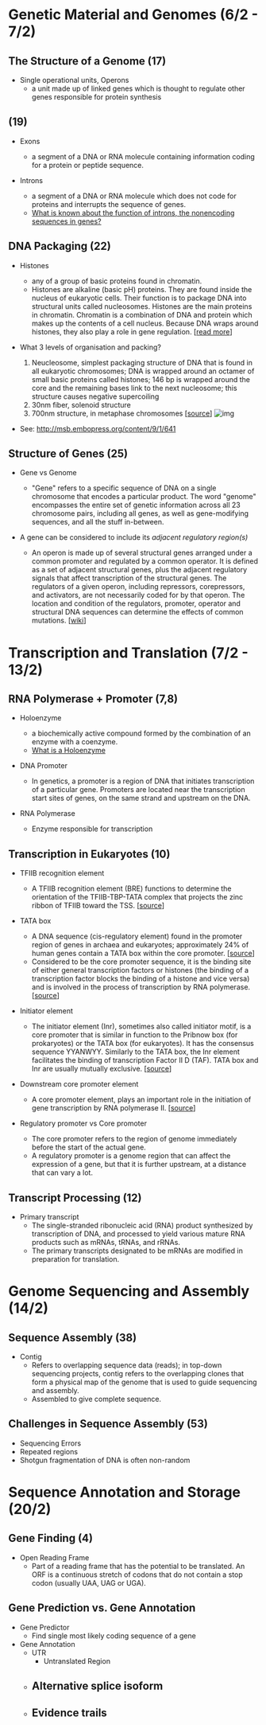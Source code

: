 # Genetic Material and Genomes (6/2 - 7/2)

## The Structure of a Genome (17)

- Single operational units, Operons
    - a unit made up of linked genes which is thought to regulate other genes responsible for protein synthesis

## (19)

- Exons
    - a segment of a DNA or RNA molecule containing information coding for a protein or peptide sequence.

- Introns
    - a segment of a DNA or RNA molecule which does not code for proteins and interrupts the sequence of genes.
    - [What is known about the function of introns, the nonencoding sequences in genes?](https://www.scientificamerican.com/article/what-is-known-about-the-f/#)

## DNA Packaging (22)

- Histones
    - any of a group of basic proteins found in chromatin.
    - Histones are alkaline (basic pH) proteins. They are found inside the nucleus of eukaryotic cells. Their function is to package DNA into structural units called nucleosomes. Histones are the main proteins in chromatin. Chromatin is a combination of DNA and protein which makes up the contents of a cell nucleus. Because DNA wraps around histones, they also play a role in gene regulation. [[read more](http://study.com/academy/lesson/histones-function-types-quiz.html)]

- What 3 levels of organisation and packing?
    1. Neucleosome, simplest packaging structure of DNA that is found in all eukaryotic chromosomes; DNA is wrapped around an octamer of small basic proteins called histones; 146 bp is wrapped around the core and the remaining bases link to the next nucleosome; this structure causes negative supercoiling
    2. 30nm fiber, solenoid structure
    3. 700nm structure, in metaphase chromosomes [[source](https://www.ndsu.edu/pubweb/~mcclean/plsc431/eukarychrom/eukaryo3.htm)]
    ![img](http://www.netfuture.org/2009/Images/chromosome1.jpg)

- See: http://msb.embopress.org/content/9/1/641

## Structure of Genes (25)

- Gene vs Genome
    - "Gene" refers to a specific sequence of DNA on a single chromosome that encodes a particular product. The word "genome" encompasses the entire set of genetic information across all 23 chromosome pairs, including all genes, as well as gene-modifying sequences, and all the stuff in-between.

- A gene can be considered to include its _adjacent regulatory region(s)_
    - An operon is made up of several structural genes arranged under a common promoter and regulated by a common operator. It is defined as a set of adjacent structural genes, plus the adjacent regulatory signals that affect transcription of the structural genes. The regulators of a given operon, including repressors, corepressors, and activators, are not necessarily coded for by that operon. The location and condition of the regulators, promoter, operator and structural DNA sequences can determine the effects of common mutations. [[wiki](https://en.wikipedia.org/wiki/Operon)]


# Transcription and Translation (7/2 - 13/2)

## RNA Polymerase + Promoter (7,8)

- Holoenzyme
    - a biochemically active compound formed by the combination of an enzyme with a coenzyme.
    - [What is a Holoenzyme](http://study.com/academy/lesson/holoenzyme-definition-lesson-quiz.html)

- DNA Promoter
    - In genetics, a promoter is a region of DNA that initiates transcription of a particular gene. Promoters are located near the transcription start sites of genes, on the same strand and upstream on the DNA.

- RNA Polymerase
    - Enzyme responsible for transcription

## Transcription in Eukaryotes (10)

- TFIIB recognition element
    - A TFIIB recognition element (BRE) functions to determine the orientation of the TFIIB-TBP-TATA complex that projects the zinc ribbon of TFIIB toward the TSS. [[source](https://en.wikiversity.org/wiki/Gene_transcriptions/Downstream_TFIIB_recognition_elements)]

- TATA box
    - A DNA sequence (cis-regulatory element) found in the promoter region of genes in archaea and eukaryotes; approximately 24% of human genes contain a TATA box within the core promoter. [[source](https://en.wikipedia.org/wiki/TATA_box)]
    - Considered to be the core promoter sequence, it is the binding site of either general transcription factors or histones (the binding of a transcription factor blocks the binding of a histone and vice versa) and is involved in the process of transcription by RNA polymerase. [[source](https://en.wikipedia.org/wiki/TATA_box)]

- Initiator element
    - The initiator element (Inr), sometimes also called initiator motif, is a core promoter that is similar in function to the Pribnow box (for prokaryotes) or the TATA box (for eukaryotes). It has the consensus sequence YYANWYY. Similarly to the TATA box, the Inr element facilitates the binding of transcription Factor II D (TAF). TATA box and Inr are usually mutually exclusive. [[source](https://en.wikipedia.org/wiki/Initiator_element)]

- Downstream core promoter element
    - A core promoter element, plays an important role in the initiation of gene transcription by RNA polymerase II. [[source](https://en.wikipedia.org/wiki/Downstream_promoter_element)]

- Regulatory promoter vs Core promoter
    - The core promoter refers to the region of genome immediately before the start of the actual gene.
    - A regulatory promoter is a genome region that can affect the expression of a gene, but that it is further upstream, at a distance that can vary a lot.

## Transcript Processing (12)

- Primary transcript
    - The single-stranded ribonucleic acid (RNA) product synthesized by transcription of DNA, and processed to yield various mature RNA products such as mRNAs, tRNAs, and rRNAs.
    - The primary transcripts designated to be mRNAs are modified in preparation for translation.


# Genome Sequencing and Assembly (14/2)

## Sequence Assembly (38)

- Contig
    - Refers to overlapping sequence data (reads); in top-down sequencing projects, contig refers to the overlapping clones that form a physical map of the genome that is used to guide sequencing and assembly.
    - Assembled to give complete sequence.

## Challenges in Sequence Assembly (53)

- Sequencing Errors
- Repeated regions
- Shotgun fragmentation of DNA is often non-random



# Sequence Annotation and Storage (20/2)

## Gene Finding (4)

- Open Reading Frame
    - Part of a reading frame that has the potential to be translated. An ORF is a continuous stretch of codons that do not contain a stop codon (usually UAA, UAG or UGA).

## Gene Prediction vs. Gene Annotation

- Gene Predictor
    - Find single most likely coding sequence of a gene
- Gene Annotation
    - UTR
        - Untranslated Region
    - Alternative splice isoform
        - 
    - Evidence trails
        - 